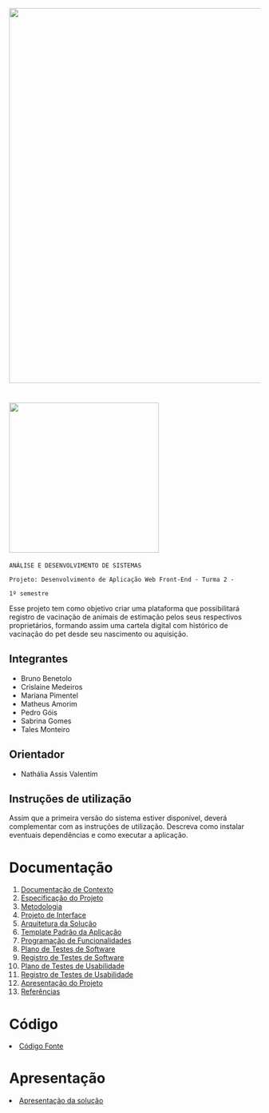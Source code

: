  
<a href="https://www.figma.com/file/uk6NlzfYOx8shXQK9PPYbQ/PetCare-Projeto?node-id=65%3A4"><img src="https://s1.1zoom.me/big0/885/Dogs_Cats_Guinea_pigs_White_background_Three_3_564019_1280x779.jpg" width="750px">
# <a href="https://www.figma.com/file/uk6NlzfYOx8shXQK9PPYbQ/PetCare-Projeto?node-id=65%3A4"><img src="https://1.bp.blogspot.com/-ly8FVjNvGg4/YUtjgTt2PSI/AAAAAAAAPMk/G_d6QdEM43EtULhlCs7Z_gSW_w6ytEvwgCLcBGAsYHQ/s320/WhatsApp%2BVideo%2B2021-09-22%2Bat%2B13.55.36.gif" width="300px"></a>
`ANÁLISE E DESENVOLVIMENTO DE SISTEMAS`

`Projeto: Desenvolvimento de Aplicação Web Front-End - Turma 2 -`

`1º semestre`

Esse projeto tem como objetivo criar uma plataforma que possibilitará registro de vacinação de animais de estimação pelos seus respectivos proprietários, formando assim uma cartela digital com histórico de vacinação do pet desde seu nascimento ou aquisição. 
## Integrantes

* Bruno Benetolo
* Crislaine Medeiros
* Mariana Pimentel
* Matheus Amorim
* Pedro Góis
* Sabrina Gomes
* Tales Monteiro

## Orientador

* Nathália Assis Valentim

## Instruções de utilização

Assim que a primeira versão do sistema estiver disponível, deverá complementar com as instruções de utilização. Descreva como instalar eventuais dependências e como executar a aplicação.

# Documentação

<ol>
<li><a href="docs/01-Documentação de Contexto.md"> Documentação de Contexto</a></li>
<li><a href="docs/02-Especificação do Projeto.md"> Especificação do Projeto</a></li>
<li><a href="docs/03-Metodologia.md"> Metodologia</a></li>
<li><a href="docs/04-Projeto de Interface.md"> Projeto de Interface</a></li>
<li><a href="docs/05-Arquitetura da Solução.md"> Arquitetura da Solução</a></li>
<li><a href="docs/06-Template Padrão da Aplicação.md"> Template Padrão da Aplicação</a></li>
<li><a href="docs/07-Programação de Funcionalidades.md"> Programação de Funcionalidades</a></li>
<li><a href="docs/08-Plano de Testes de Software.md"> Plano de Testes de Software</a></li>
<li><a href="docs/09-Registro de Testes de Software.md"> Registro de Testes de Software</a></li>
<li><a href="docs/10-Plano de Testes de Usabilidade.md"> Plano de Testes de Usabilidade</a></li>
<li><a href="docs/11-Registro de Testes de Usabilidade.md"> Registro de Testes de Usabilidade</a></li>
<li><a href="docs/12-Apresentação do Projeto.md"> Apresentação do Projeto</a></li>
<li><a href="docs/13-Referências.md"> Referências</a></li>
</ol>

# Código

<li><a href="src/README.md"> Código Fonte</a></li>

# Apresentação

<li><a href="presentation/README.md"> Apresentação da solução</a></li>
